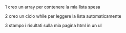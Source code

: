 1 creo un array per contenere la mia lista spesa

2 creo un ciclo while per leggere la lista automaticamente

3 stampo i risultati sulla mia pagina html in un ul